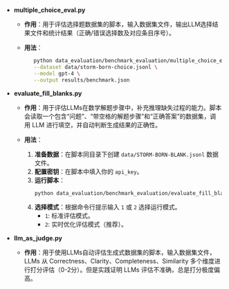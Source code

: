 * **multiple\_choice\_eval.py**

  * **作用**：用于评估选择题数据集的脚本，输入数据集文件，输出LLM选择结果文件和统计结果（正确/错误选择数及对应条目序号）。
  * **用法**：

    ```bash
       python data_evaluation/benchmark_evaluation/multiple_choice_eval.py \
       --dataset data/storm-born-choice.jsonl \
       --model gpt-4 \
       --output results/benchmark.json
    ```

*   **evaluate_fill_blanks.py**

    *   **作用**：用于评估LLMs在数学解题步骤中，补充推理缺失过程的能力。脚本会读取一个包含“问题”、“带空格的解题步骤”和“正确答案”的数据集，调用 LLM 进行填空，并自动判断生成结果的正确性。

    *   **用法**：
        1.  **准备数据**：在脚本同目录下创建 `data/STORM-BORN-BLANK.jsonl` 数据文件。
        2.  **配置密钥**：在脚本中填入你的 `api_key`。
        3.  **运行脚本**：
            ```bash
            python data_evaluation/benchmark_evaluation/evaluate_fill_blanks.py
            ```
        4.  **选择模式**：根据命令行提示输入 `1` 或 `2` 选择运行模式。
            *   `1`: 标准评估模式。
            *   `2`: 实时优化评估模式（推荐）。

* **llm_as_judge.py**

  * **作用**：用于使用LLMs自动评估生成式数据集的脚本，输入数据集文件，LLMs 从 Correctness、Clarity、Completeness、Similarity 多个维度进行打分评估（0-2分）。但是实践证明 LLMs 评估不准确，总是打分极度偏高。
 
